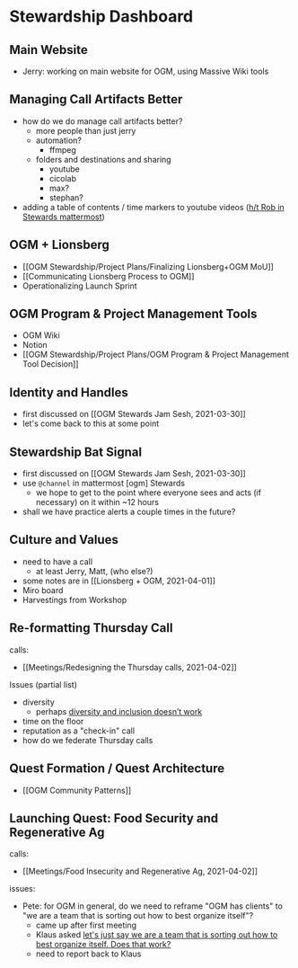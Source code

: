 # Stewardship Dashboard

## Main Website

- Jerry: working on main website for OGM, using Massive Wiki tools

## Managing Call Artifacts Better

- how do we do manage call artifacts better?
	- more people than just jerry
	- automation?
		- ffmpeg
	- folders and destinations and sharing
		- youtube
		- cicolab
		- max?
		- stephan?
- adding a table of contents / time markers to youtube videos ([h/t Rob in Stewards mattermost](https://chat.collectivesensecommons.org/agora/pl/bu6w1mtcuifcurhkt68t3hczee))

## OGM + Lionsberg

- [[OGM Stewardship/Project Plans/Finalizing Lionsberg+OGM MoU]]
- [[Communicating Lionsberg Process to OGM]]
- Operationalizing Launch Sprint

## OGM Program & Project Management Tools
- OGM Wiki
- Notion
- [[OGM Stewardship/Project Plans/OGM Program & Project Management Tool Decision]]

## Identity and Handles
- first discussed on [[OGM Stewards Jam Sesh, 2021-03-30]]
- let's come back to this at some point

## Stewardship Bat Signal
- first discussed on [[OGM Stewards Jam Sesh, 2021-03-30]]
- use `@channel` in mattermost [ogm] Stewards
	- we hope to get to the point where everyone sees and acts (if necessary) on it within ~12 hours
- shall we have practice alerts a couple times in the future?

## Culture and Values
- need to have a call
	- at least Jerry, Matt, (who else?)
- some notes are in [[Lionsberg + OGM, 2021-04-01]]
- Miro board
- Harvestings from Workshop

## Re-formatting Thursday Call
calls:
- [[Meetings/Redesigning the Thursday calls, 2021-04-02]]

Issues (partial list)
- diversity
	- perhaps [diversity and inclusion doesn’t work](https://chat.collectivesensecommons.org/agora/pl/ibr9a94qbtgt5y59zc8waq4hbr)
- time on the floor
- reputation as a "check-in" call
- how do we federate Thursday calls

## Quest Formation / Quest Architecture
- [[OGM Community Patterns]]

## Launching Quest: Food Security and Regenerative Ag
calls:
- [[Meetings/Food Insecurity and Regenerative Ag, 2021-04-02]]

issues:
- Pete: for OGM in general, do we need to reframe "OGM has clients" to "we are a team that is sorting out how to best organize itself"?
	- came up after first meeting
	- Klaus asked [let's just say we are a team that is sorting out how to best organize itself. Does that work?](https://chat.collectivesensecommons.org/agora/pl/x77ekkfrw7bfpbeeew8biibkny)
	- need to report back to Klaus